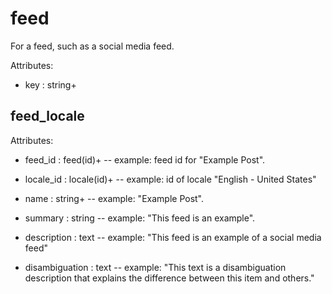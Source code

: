 # feed

For a feed, such as a social media feed.

Attributes:

* key : string+


## feed_locale

Attributes:

* feed_id : feed(id)+ -- example: feed id for "Example Post".

* locale_id : locale(id)+ -- example: id of locale "English - United States"

* name : string+ -- example: "Example Post".

* summary : string -- example: "This feed is an example".

* description : text -- example: "This feed is an example of a social media feed"

* disambiguation : text -- example: "This text is a disambiguation description that explains the difference between this item and others."
